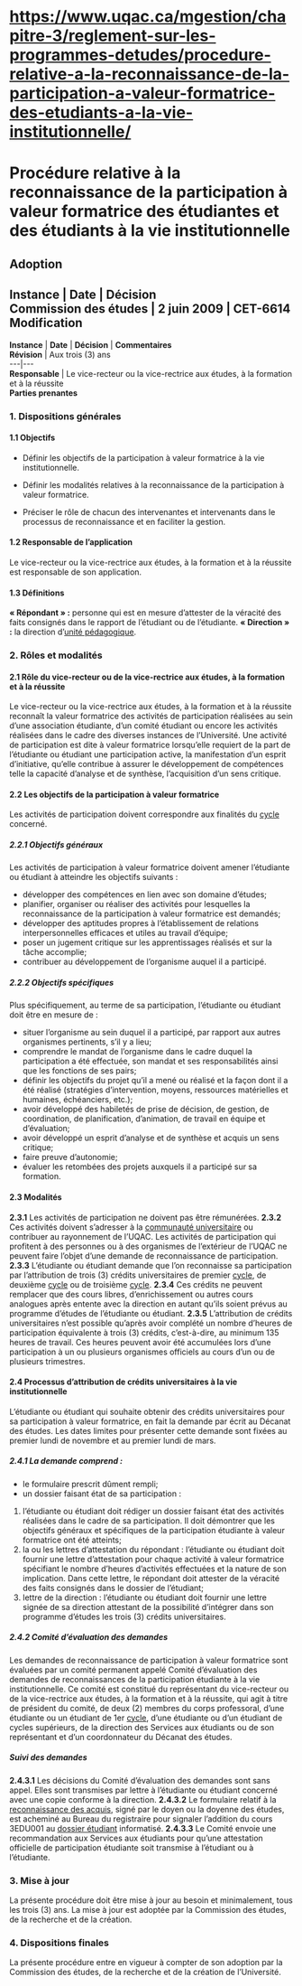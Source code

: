 # https://www.uqac.ca/mgestion/chapitre-3/reglement-sur-les-programmes-detudes/procedure-relative-a-la-reconnaissance-de-la-participation-a-valeur-formatrice-des-etudiants-a-la-vie-institutionnelle/

# Procédure relative à la reconnaissance de la participation à valeur formatrice des étudiantes et des étudiants à la vie institutionnelle
**Adoption**  
---  
**Instance** | **Date** | **Décision**  
Commission des études | 2 juin 2009 | CET-6614  
**Modification**  
---  
**Instance** | **Date** | **Décision** | **Commentaires**  
**Révision** | Aux trois (3) ans  
---|---  
**Responsable** | Le vice-recteur ou la vice-rectrice aux études, à la formation et à la réussite  
**Parties prenantes**  
### 1. Dispositions générales
####  1.1 Objectifs
  * Définir les objectifs de la participation à valeur formatrice à la vie institutionnelle.


  * Définir les modalités relatives à la reconnaissance de la participation à valeur formatrice.


  * Préciser le rôle de chacun des intervenantes et intervenants dans le processus de reconnaissance et en faciliter la gestion.


#### 1.2 Responsable de l’application
Le vice-recteur ou la vice-rectrice aux études, à la formation et à la réussite est responsable de son application.
#### 1.3 Définitions
**« Répondant » :** personne qui est en mesure d’attester de la véracité des faits consignés dans le rapport de l’étudiant ou de l’étudiante.
**« Direction » :** la direction d’[unité pédagogique](https://www.uqac.ca/mgestion/chapitre-3/reglement-sur-les-programmes-detudes/procedure-relative-a-la-reconnaissance-de-la-participation-a-valeur-formatrice-des-etudiants-a-la-vie-institutionnelle/<https:/www.uqac.ca/mgestion/lexique/unite-pedagogique/>).
### 2. Rôles et modalités
#### 2.1 Rôle du vice-recteur ou de la vice-rectrice aux études, à la formation et à la réussite
Le vice-recteur ou la vice-rectrice aux études, à la formation et à la réussite reconnaît la valeur formatrice des activités de participation réalisées au sein d’une association étudiante, d’un comité étudiant ou encore les activités réalisées dans le cadre des diverses instances de l’Université.
Une activité de participation est dite à valeur formatrice lorsqu’elle requiert de la part de l’étudiante ou étudiant une participation active, la manifestation d’un esprit d’initiative, qu’elle contribue à assurer le développement de compétences telle la capacité d’analyse et de synthèse, l’acquisition d’un sens critique.
#### 2.2 Les objectifs de la participation à valeur formatrice
Les activités de participation doivent correspondre aux finalités du [cycle](https://www.uqac.ca/mgestion/chapitre-3/reglement-sur-les-programmes-detudes/procedure-relative-a-la-reconnaissance-de-la-participation-a-valeur-formatrice-des-etudiants-a-la-vie-institutionnelle/<https:/www.uqac.ca/mgestion/lexique/cycle/>) concerné.
##### 2.2.1 Objectifs généraux
Les activités de participation à valeur formatrice doivent amener l’étudiante ou étudiant à atteindre les objectifs suivants :
  * développer des compétences en lien avec son domaine d’études;
  * planifier, organiser ou réaliser des activités pour lesquelles la reconnaissance de la participation à valeur formatrice est demandés;
  * développer des aptitudes propres à l’établissement de relations interpersonnelles efficaces et utiles au travail d’équipe;
  * poser un jugement critique sur les apprentissages réalisés et sur la tâche accomplie;
  * contribuer au développement de l’organisme auquel il a participé.


##### 2.2.2 Objectifs spécifiques
Plus spécifiquement, au terme de sa participation, l’étudiante ou étudiant doit être en mesure de :
  * situer l’organisme au sein duquel il a participé, par rapport aux autres organismes pertinents, s’il y a lieu;
  * comprendre le mandat de l’organisme dans le cadre duquel la participation a été effectuée, son mandat et ses responsabilités ainsi que les fonctions de ses pairs;
  * définir les objectifs du projet qu’il a mené ou réalisé et la façon dont il a été réalisé (stratégies d’intervention, moyens, ressources matérielles et humaines, échéanciers, etc.);
  * avoir développé des habiletés de prise de décision, de gestion, de coordination, de planification, d’animation, de travail en équipe et d’évaluation;
  * avoir développé un esprit d’analyse et de synthèse et acquis un sens critique;
  * faire preuve d’autonomie;
  * évaluer les retombées des projets auxquels il a participé sur sa formation.


#### 2.3 Modalités
**2.3.1** Les activités de participation ne doivent pas être rémunérées.
**2.3.2** Ces activités doivent s’adresser à la [communauté universitaire](https://www.uqac.ca/mgestion/chapitre-3/reglement-sur-les-programmes-detudes/procedure-relative-a-la-reconnaissance-de-la-participation-a-valeur-formatrice-des-etudiants-a-la-vie-institutionnelle/<https:/www.uqac.ca/mgestion/lexique/communaute-universitaire/>) ou contribuer au rayonnement de l’UQAC. Les activités de participation qui profitent à des personnes ou à des organismes de l’extérieur de l’UQAC ne peuvent faire l’objet d’une demande de reconnaissance de participation.
**2.3.3** L’étudiante ou étudiant demande que l’on reconnaisse sa participation par l’attribution de trois (3) crédits universitaires de premier [cycle](https://www.uqac.ca/mgestion/chapitre-3/reglement-sur-les-programmes-detudes/procedure-relative-a-la-reconnaissance-de-la-participation-a-valeur-formatrice-des-etudiants-a-la-vie-institutionnelle/<https:/www.uqac.ca/mgestion/lexique/cycle/>), de deuxième [cycle](https://www.uqac.ca/mgestion/chapitre-3/reglement-sur-les-programmes-detudes/procedure-relative-a-la-reconnaissance-de-la-participation-a-valeur-formatrice-des-etudiants-a-la-vie-institutionnelle/<https:/www.uqac.ca/mgestion/lexique/cycle/>) ou de troisième [cycle](https://www.uqac.ca/mgestion/chapitre-3/reglement-sur-les-programmes-detudes/procedure-relative-a-la-reconnaissance-de-la-participation-a-valeur-formatrice-des-etudiants-a-la-vie-institutionnelle/<https:/www.uqac.ca/mgestion/lexique/cycle/>).
**2.3.4** Ces crédits ne peuvent remplacer que des cours libres, d’enrichissement ou autres cours analogues après entente avec la direction en autant qu’ils soient prévus au programme d’études de l’étudiante ou étudiant.
**2.3.5** L’attribution de crédits universitaires n’est possible qu’après avoir complété un nombre d’heures de participation équivalente à trois (3) crédits, c’est-à-dire, au minimum 135 heures de travail. Ces heures peuvent avoir été accumulées lors d’une participation à un ou plusieurs organismes officiels au cours d’un ou de plusieurs trimestres.
#### 2.4 Processus d’attribution de crédits universitaires à la vie institutionnelle
L’étudiante ou étudiant qui souhaite obtenir des crédits universitaires pour sa participation à valeur formatrice, en fait la demande par écrit au Décanat des études. Les dates limites pour présenter cette demande sont fixées au premier lundi de novembre et au premier lundi de mars.
##### **2.4.1 La demande comprend :**
  * le formulaire prescrit dûment rempli;
  * un dossier faisant état de sa participation :


  1. l’étudiante ou étudiant doit rédiger un dossier faisant état des activités réalisées dans le cadre de sa participation. Il doit démontrer que les objectifs généraux et spécifiques de la participation étudiante à valeur formatrice ont été atteints;
  2. la ou les lettres d’attestation du répondant : l’étudiante ou étudiant doit fournir une lettre d’attestation pour chaque activité à valeur formatrice spécifiant le nombre d’heures d’activités effectuées et la nature de son implication. Dans cette lettre, le répondant doit attester de la véracité des faits consignés dans le dossier de l’étudiant;
  3. lettre de la direction : l’étudiante ou étudiant doit fournir une lettre signée de sa direction attestant de la possibilité d’intégrer dans son programme d’études les trois (3) crédits universitaires.


##### **2.4.2 Comité d’évaluation des demandes**
Les demandes de reconnaissance de participation à valeur formatrice sont évaluées par un comité permanent appelé Comité d’évaluation des demandes de reconnaissances de la participation étudiante à la vie institutionnelle. Ce comité est constitué du représentant du vice-recteur ou de la vice-rectrice aux études, à la formation et à la réussite, qui agit à titre de président du comité, de deux (2) membres du corps professoral, d’une étudiante ou un étudiant de 1er [cycle](https://www.uqac.ca/mgestion/chapitre-3/reglement-sur-les-programmes-detudes/procedure-relative-a-la-reconnaissance-de-la-participation-a-valeur-formatrice-des-etudiants-a-la-vie-institutionnelle/<https:/www.uqac.ca/mgestion/lexique/cycle/>), d’une étudiante ou d’un étudiant de cycles supérieurs, de la direction des Services aux étudiants ou de son représentant et d’un coordonnateur du Décanat des études.
##### **Suivi des demandes**
**2.4.3.1** Les décisions du Comité d’évaluation des demandes sont sans appel. Elles sont transmises par lettre à l’étudiante ou étudiant concerné avec une copie conforme à la direction.
**2.4.3.2** Le formulaire relatif à la [reconnaissance des acquis](https://www.uqac.ca/mgestion/chapitre-3/reglement-sur-les-programmes-detudes/procedure-relative-a-la-reconnaissance-de-la-participation-a-valeur-formatrice-des-etudiants-a-la-vie-institutionnelle/<https:/www.uqac.ca/mgestion/lexique/acquis/>), signé par le doyen ou la doyenne des études, est acheminé au Bureau du registraire pour signaler l’addition du cours 3EDU001 au [dossier étudiant](https://www.uqac.ca/mgestion/chapitre-3/reglement-sur-les-programmes-detudes/procedure-relative-a-la-reconnaissance-de-la-participation-a-valeur-formatrice-des-etudiants-a-la-vie-institutionnelle/<https:/www.uqac.ca/mgestion/lexique/dossier-etudiant/>) informatisé.
**2.4.3.3** Le Comité envoie une recommandation aux Services aux étudiants pour qu’une attestation officielle de participation étudiante soit transmise à l’étudiant ou à l’étudiante.
### 3. Mise à jour
La présente procédure doit être mise à jour au besoin et minimalement, tous les trois (3) ans. La mise à jour est adoptée par la Commission des études, de la recherche et de la création.
### 4. Dispositions finales
La présente procédure entre en vigueur à compter de son adoption par la Commission des études, de la recherche et de la création de l’Université.
